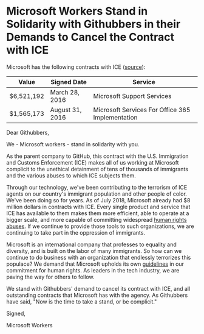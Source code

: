 # Microsoft Workers Stand in Solidarity with Githubbers in their Demands to Cancel the Contract with ICE

Microsoft has the following contracts with ICE ([source](https://www.vox.com/recode/2019/7/30/20728147/tech-company-ice-contracts-foia-microsoft-palantir-concur-dell)):

| Value | Signed Date | Service |
| --- | --- | --- |
| $6,521,192 | March 28, 2016 | Microsoft Support Services |
| $1,565,173 | August 31, 2016 | Microsoft Services For Office 365 Implementation |

Dear Githubbers, 

We - Microsoft workers - stand in solidarity with you.

As the parent company to GitHub, this contract with the U.S. Immigration and Customs Enforcement (ICE) makes all of us working at Microsoft complicit to the unethical detainment of tens of thousands of immigrants and the various abuses to which ICE subjects them.

Through our technology, we've been contributing to the terrorism of ICE agents on our country's immigrant population and other people of color. We've been doing so for years. As of July 2018, Microsoft already had $8 million dollars in contracts with ICE. Every single product and service that ICE has available to them makes them more efficient, able to operate at a bigger scale, and more capable of committing widespread [human rights abuses](https://theconversation.com/mexicans-in-us-routinely-confront-legal-abuse-racial-profiling-ice-targeting-and-other-civil-rights-violations-114479). If we continue to provide those tools to such organizations, we are continuing to take part in the oppression of immigrants.

Microsoft is an international company that professes to equality and diversity, and is built on the labor of many immigrants. So how can we continue to do business with an organization that endlessly terrorizes this populace? We demand that Microsoft upholds its own [guidelines](https://www.microsoft.com/en-us/corporate-responsibility/human-rights-statement) in our commitment for human rights. As leaders in the tech industry, we are paving the way for others to follow. 

We stand with Githubbers' demand to cancel its contract with ICE, and all outstanding contracts that Microsoft has with the agency. As Githubbers have said, "Now is the time to take a stand, or be complicit."

Signed,

Microsoft Workers
